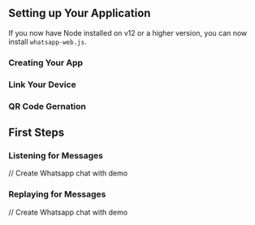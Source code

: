 ## Setting up Your Application

If you now have Node installed on v12 or a higher version, you can now install `whatsapp-web.js`.
### Creating Your App

### Link Your Device

### QR Code Gernation

## First Steps

### Listening for Messages

<WhatsappMessages>
// Create Whatsapp chat with demo
</WhatsappMessages>

### Replaying for Messages

<WhatsappMessages>
// Create Whatsapp chat with demo
</WhatsappMessages>